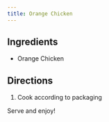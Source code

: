 ```yaml
---
title: Orange Chicken
---
```

## Ingredients
* Orange Chicken

## Directions
1. Cook according to packaging

Serve and enjoy!

